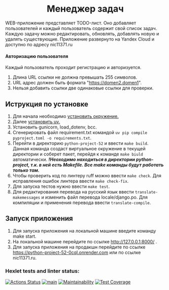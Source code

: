 <div align="center">
  <h1>Менеджер задач</h1>
</div>

WEB-приложение представляет TODO-лист. Оно добавляет пользователей и каждый пользователь содержит свой список задач.
Каждую задачу можно редактировать, обновлять, добавлять новую и удалять существующие.
Приложение развернуто на Yandex Cloud и доступно по адресу nic11371.ru

#### Авторизацию пользователя

Каждый пользователь проходит регистрацию и авторизуется.

1. Длина URL ссылки не должна превышать 255 символов.
2. URL адрес должен быть формата "https://domen2.domen1".
3. Нельзя добавить ссылки две одинаковые ссылки для проверки.


## Иструкция по установке

1. Для начала необходимо [установить окружение.](https://ru.hexlet.io/courses/python-setup-environment/lessons/venv/theory_unit)
2. Далее [установить uv.](https://docs.astral.sh/uv/#__tabbed_1_1)
3. Установить gunicorn, load_dotenv, bcc.
4. Сгенерировать файл requirement.txt командой `uv pip compile pyproject.toml -o requirements.txt`.
5. Перейти в директорию `python-project-52` и ввести `make build`. Данная команда создаст виртуальное окружение в текущей директории и
соберет пакет, перейдя к команде `make biuld` автоматически. ***!Неоходимо находиться в директории python-project, т.к. в ней есть Makefile. Все make команды будут работать только там.***
6. Чтобы проверить код по линтеру ruff можно ввести `make check`. Для исправления ошибок линтера ввести `make check-fix`.
7. Для запуска тестов нужно ввести `make test`.
8. Для редактирования перевода на русский язык ввести `translate-makemessages` и изменить файл перевода locale/django.po. Для компиляции и применения перевода ввести `translate-compile`.

## Запуск приложения

1. Для запуска приложения на локальной машине введите команду make start.
2. На локальной машине перейдите по ссылке http://127.0.0.1:8000/ .
3. Для запуска приложения на продакшн перейдите по ссылке https://python-project-52-0cql.onrender.com или по ссылке nic11371.ru.

### Hexlet tests and linter status:
[![Actions Status](https://github.com/nic11371/python-project-52/actions/workflows/hexlet-check.yml/badge.svg)](https://github.com/nic11371/python-project-52/actions)
[![main](https://github.com/nic11371/python-project-52/actions/workflows/main.yml/badge.svg)](https://github.com/nic11371/python-project-52/actions/workflows/main.yml)
[![Maintainability](https://api.codeclimate.com/v1/badges/06376d17fb8d2b97f7ce/maintainability)](https://codeclimate.com/github/nic11371/python-project-52/maintainability)
[![Test Coverage](https://api.codeclimate.com/v1/badges/06376d17fb8d2b97f7ce/test_coverage)](https://codeclimate.com/github/nic11371/python-project-52/test_coverage)
